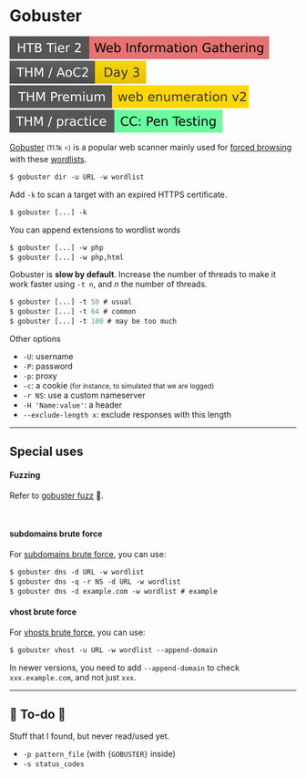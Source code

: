 # Gobuster

[![web_information_gathering](../../../../_badges/htb/web_information_gathering.svg)](https://academy.hackthebox.com/course/preview/information-gathering---web-edition)
[![adventofcyber2](../../../../_badges/thm/adventofcyber2/day3.svg)](https://tryhackme.com/room/adventofcyber2)
[![webenumerationv2](../../../../_badges/thmp/webenumerationv2.svg)](https://tryhackme.com/room/webenumerationv2)
[![ccpentesting](../../../../_badges/thm-p/ccpentesting.svg)](https://tryhackme.com/room/ccpentesting)

<div class="row row-cols-lg-2"><div>

[Gobuster](https://github.com/OJ/gobuster) <small>(11.1k ⭐)</small> is a popular web scanner mainly used for [forced browsing](/cybersecurity/red-team/s2.discovery/index.md#web-services--forced-browsing) with these [wordlists](/cybersecurity/red-team/_knowledge/topics/wordlists.md#forced-browsing).

```ps
$ gobuster dir -u URL -w wordlist
```

Add `-k` to scan a target with an expired HTTPS certificate.

```ps
$ gobuster [...] -k
```

You can append extensions to wordlist words

```ps
$ gobuster [...] -w php
$ gobuster [...] -w php,html
```
</div><div>

Gobuster is **slow by default**. Increase the number of threads to make it work faster using `-t n`, and $n$ the number of threads.

```ps
$ gobuster [...] -t 50 # usual
$ gobuster [...] -t 64 # common
$ gobuster [...] -t 100 # may be too much
```

Other options

* `-U`: username
* `-P`: password
* `-p`: proxy
* `-c`: a cookie <small>(for instance, to simulated that we are logged)</small>
* `-r NS`: use a custom nameserver
* `-H 'Name:value'`: a header
* `--exclude-length x`: exclude responses with this length
</div></div>

<hr class="sep-both">

## Special uses

<div class="row row-cols-lg-2"><div>

#### Fuzzing

Refer to [gobuster fuzz](https://github.com/OJ/gobuster#fuzz-mode) 👻.

<br>

#### subdomains brute force

For [subdomains brute force](/cybersecurity/red-team/s2.discovery/techniques/websites/subdomains.md), you can use:

```ps
$ gobuster dns -d URL -w wordlist
$ gobuster dns -q -r NS -d URL -w wordlist
$ gobuster dns -d example.com -w wordlist # example
```
</div><div>

#### vhost brute force

For [vhosts brute force](/cybersecurity/red-team/s2.discovery/techniques/websites/vhosts.md), you can use:

```ps
$ gobuster vhost -u URL -w wordlist --append-domain
```

In newer versions, you need to add `--append-domain` to check `xxx.example.com`, and not just `xxx`.
</div></div>

<hr class="sep-both">

## 👻 To-do 👻

Stuff that I found, but never read/used yet.

<div class="row row-cols-lg-2"><div>

* `-p pattern_file` (with `{GOBUSTER}` inside)
* `-s status_codes`
</div><div>
</div></div>
